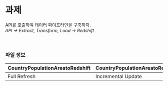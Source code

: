 # 과제<br>
API를 호출하여 데이터 파이프라인을 구축하자.
<br>
_API -> Extract, Transform, Load -> Redshift_
<br><br><br>

### 파일 정보

|CountryPopulationAreatoRedshift|CountryPopulationAreatoRedshift_v2|
|-------------------------------|------------------------|
|Full Refresh | Incremental Update|


